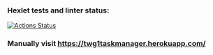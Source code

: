 ### Hexlet tests and linter status:
[![Actions Status](https://github.com/1TWG/python-project-lvl4/workflows/hexlet-check/badge.svg)](https://github.com/1TWG/python-project-lvl4/actions)

### Manually visit https://twg1taskmanager.herokuapp.com/